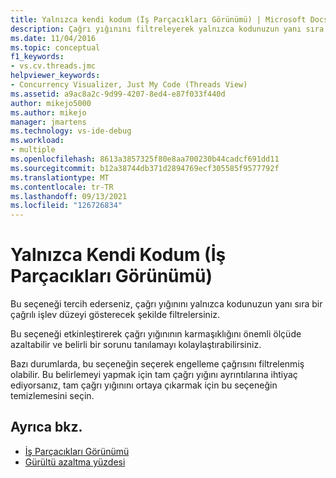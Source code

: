 ```yaml
---
title: Yalnızca kendi kodum (İş Parçacıkları Görünümü) | Microsoft Docs
description: Çağrı yığınını filtreleyerek yalnızca kodunuzun yanı sıra tek bir çağrılı işlev düzeyi göstermek için Yalnızca kendi kodum öğrenin.
ms.date: 11/04/2016
ms.topic: conceptual
f1_keywords:
- vs.cv.threads.jmc
helpviewer_keywords:
- Concurrency Visualizer, Just My Code (Threads View)
ms.assetid: a9ac8a2c-9d99-4207-8ed4-e87f033f440d
author: mikejo5000
ms.author: mikejo
manager: jmartens
ms.technology: vs-ide-debug
ms.workload:
- multiple
ms.openlocfilehash: 8613a3857325f80e8aa700230b44cadcf691dd11
ms.sourcegitcommit: b12a38744db371d2894769ecf305585f9577792f
ms.translationtype: MT
ms.contentlocale: tr-TR
ms.lasthandoff: 09/13/2021
ms.locfileid: "126726834"
---
```

# <a name="just-my-code-threads-view"></a>Yalnızca Kendi Kodum (İş Parçacıkları Görünümü)
Bu seçeneği tercih ederseniz, çağrı yığınını yalnızca kodunuzun yanı sıra bir çağrılı işlev düzeyi gösterecek şekilde filtrelersiniz.

 Bu seçeneği etkinleştirerek çağrı yığınının karmaşıklığını önemli ölçüde azaltabilir ve belirli bir sorunu tanılamayı kolaylaştırabilirsiniz.

 Bazı durumlarda, bu seçeneğin seçerek engelleme çağrısını filtrelenmiş olabilir. Bu belirlemeyi yapmak için tam çağrı yığını ayrıntılarına ihtiyaç ediyorsanız, tam çağrı yığınını ortaya çıkarmak için bu seçeneğin temizlemesini seçin.

## <a name="see-also"></a>Ayrıca bkz.
- [İş Parçacıkları Görünümü](../profiling/threads-view-parallel-performance.md)
- [Gürültü azaltma yüzdesi](../profiling/noise-reduction-percentage.md)